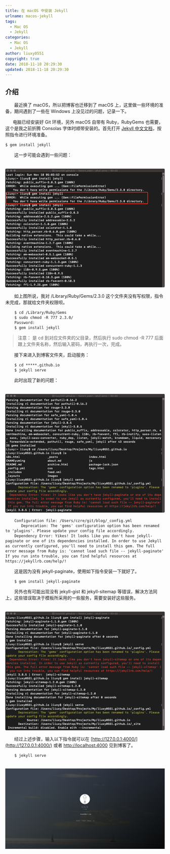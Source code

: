```yaml
---
title: 在 macOS 中安装 Jekyll
urlname: macos-jekyll
tags:
  - Mac OS
  - Jekyll
categories:
  - Mac OS
  - Jekyll
author: liuxy0551
copyright: true
date: 2018-11-18 20:29:30
updated: 2018-11-18 20:29:30
---
```


## 介绍

　　最近换了 macOS，所以把博客也迁移到了 macOS 上，这里做一些环境的准备，期间遇到了一些在 Windows 上没见过的问题，记录一下。
<!--more-->


&nbsp;&nbsp;&nbsp;&nbsp;&nbsp;&nbsp;电脑已经安装好 Git 环境，另外 macOS 自带有 Ruby，RubyGems 也需要，这个是我之前折腾 Consolas 字体时顺带安装的。首先打开 [Jekyll 中文文档](https://www.jekyll.com.cn/)，按照指令进行环境准备。
```
$ gem install jekyll
```
    
　　这一步可能会遇到一些问题：
   
　　![](https://raw.githubusercontent.com/liuxy0551/liuxy0551.github.io.jekyll/master/images/posts/Mac_Jekyll/1.png)

　　如上图所说，我对 /Library/Ruby/Gems/2.3.0 这个文件夹没有写权限，指令未完成，那就给文件夹权限呗。
```
    $ cd /Library/Ruby/Gems
    $ sudo chmod -R 777 2.3.0/
    Password:
    $ gem install jekyll
```
    
> 注意： 是 cd 到对应文件夹的父目录，然后执行 sudo chmod -R 777 后面跟上文件夹名称，然后输入密码，再执行一次，完成。

　　接下来进入到博客文件夹，启动服务：
```
    $ cd *****.github.io
    $ jekyll serve
```
    
　　此时出现了新的问题：

　　![](https://raw.githubusercontent.com/liuxy0551/liuxy0551.github.io.jekyll/master/images/posts/Mac_Jekyll/2.png)
```
    Configuration file: /Users/czre/git/blog/_config.yml
       Deprecation: The 'gems' configuration option has been renamed to 'plugins'. Please update your config file accordingly.
    Dependency Error: Yikes! It looks like you don't have jekyll-paginate or one of its dependencies installed. In order to use Jekyll as currently configured, you'll need to install this gem. The full error message from Ruby is: 'cannot load such file -- jekyll-paginate' If you run into trouble, you can find helpful resources at https://jekyllrb.com/help/!
```

　　这是因为没有 jekyll-paginate，使用如下指令安装一下就好了。
```
    $ gem install jekyll-paginate 
```
    
　　另外也有可能出现没有 jekyll-gist 和 jekyll-sitemap 等错误，解决方法同上，这些错误取决于模板所采用的一些服务，需要安装好这些服务。 

　　![](https://raw.githubusercontent.com/liuxy0551/liuxy0551.github.io.jekyll/master/images/posts/Mac_Jekyll/3.png)

　　经过上述步骤，输入以下指令就可以在 [http://127.0.0.1:4000/](http://127.0.0.1:4000/) 或者 [http://localhost:4000](http://localhost:4000) 见到博客了。
```
    $ jekyll serve
```

　　![](https://raw.githubusercontent.com/liuxy0551/liuxy0551.github.io.jekyll/master/images/posts/Mac_Jekyll/4.png)
